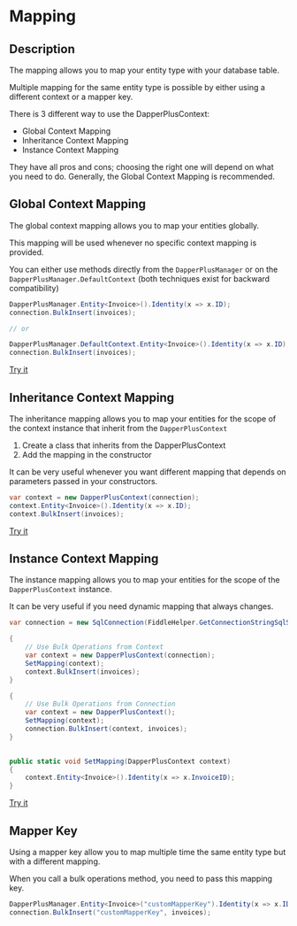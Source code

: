 # Mapping

## Description

The mapping allows you to map your entity type with your database table.

Multiple mapping for the same entity type is possible by either using a different context or a mapper key.

There is 3 different way to use the DapperPlusContext:

- Global Context Mapping
- Inheritance Context Mapping
- Instance Context Mapping

They have all pros and cons; choosing the right one will depend on what you need to do. Generally, the Global Context Mapping is recommended.

## Global Context Mapping

The global context mapping allows you to map your entities globally.

This mapping will be used whenever no specific context mapping is provided.

You can either use methods directly from the `DapperPlusManager` or on the `DapperPlusManager.DefaultContext` (both techniques exist for backward compatibility)

```csharp
DapperPlusManager.Entity<Invoice>().Identity(x => x.ID);
connection.BulkInsert(invoices);

// or

DapperPlusManager.DefaultContext.Entity<Invoice>().Identity(x => x.ID);
connection.BulkInsert(invoices);
```

[Try it](https://dotnetfiddle.net/MljjYW)

## Inheritance Context Mapping

The inheritance mapping allows you to map your entities for the scope of the context instance that inherit from the `DapperPlusContext`

1.	Create a class that inherits from the DapperPlusContext
2.	Add the mapping in the constructor

It can be very useful whenever you want different mapping that depends on parameters passed in your constructors.

```csharp
var context = new DapperPlusContext(connection);
context.Entity<Invoice>().Identity(x => x.ID);
context.BulkInsert(invoices);
```

[Try it](https://dotnetfiddle.net/BbBQ2F)

## Instance Context Mapping

The instance mapping allows you to map your entities for the scope of the `DapperPlusContext` instance.

It can be very useful if you need dynamic mapping that always changes.

```csharp
var connection = new SqlConnection(FiddleHelper.GetConnectionStringSqlServer());

{
	// Use Bulk Operations from Context
	var context = new DapperPlusContext(connection);
	SetMapping(context);
	context.BulkInsert(invoices);
}

{
	// Use Bulk Operations from Connection
	var context = new DapperPlusContext();
	SetMapping(context);
	connection.BulkInsert(context, invoices);
}

		
public static void SetMapping(DapperPlusContext context)
{
	context.Entity<Invoice>().Identity(x => x.InvoiceID);
}
```

[Try it](https://dotnetfiddle.net/WHSCTW)

## Mapper Key

Using a mapper key allow you to map multiple time the same entity type but with a different mapping.

When you call a bulk operations method, you need to pass this mapping key.

```csharp
DapperPlusManager.Entity<Invoice>("customMapperKey").Identity(x => x.ID);
connection.BulkInsert("customMapperKey", invoices);
```